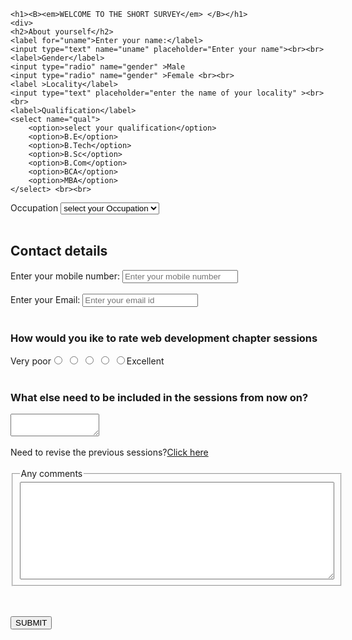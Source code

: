
<!DOCTYPE html>
<html lang="en">
<head>
    <meta charset="UTF-8">
    <meta http-equiv="X-UA-Compatible" content="IE=edge">
    <meta name="viewport" content="width=device-width, initial-scale=1.0">
    <title>Document</title>
</head>
<body>

    <h1><B><em>WELCOME TO THE SHORT SURVEY</em> </B></h1>
    <div>
    <h2>About yourself</h2>
    <label for="uname">Enter your name:</label>
    <input type="text" name="uname" placeholder="Enter your name"><br><br>
    <label>Gender</label>
    <input type="radio" name="gender" >Male
    <input type="radio" name="gender" >Female <br><br>
    <label >Locality</label>
    <input type="text" placeholder="enter the name of your locality" ><br><br>
    <label>Qualification</label>
    <select name="qual">
        <option>select your qualification</option>
        <option>B.E</option>
        <option>B.Tech</option>
        <option>B.Sc</option>
        <option>B.Com</option>
        <option>BCA</option>
        <option>MBA</option>
    </select> <br><br>
   <label>Occupation</label>
   <select name="occupation">
    <option>select your Occupation</option>
    <option>Student</option>
    <option>Faculty</option>
    <option>Other</option>
</select> <br><br>
    </div>
    <div>
        <h2>Contact details</h2>
   <label for="number">Enter your mobile number:</label>
    <input type="number" name="number" placeholder="Enter your mobile number" ><br><br>
    <label for="email">Enter your Email:</label>
    <input type="email" name="mail" placeholder="Enter your email id"><br><br>
</div>
<h3>How would you ike to rate web development chapter sessions</h3>
Very poor<input type="radio" name="rate"> 
<input type="radio" name="rate"> 
<input type="radio" name="rate"> 
<input type="radio" name="rate">
<input type="radio" name="rate">Excellent <br><br>
<h3>What else need to be included in the sessions from now on?</h3>
<textarea name="questions" cols="15" rows="2"></textarea><br><br>
Need to revise the previous sessions?<a href="http://surl.li/afpyh">Click here </a><br><br>
<fieldset>
  <legend>Any comments</legend>  
<textarea name="comments" id="" cols="60" rows="10"></textarea>
</fieldset><br><br>

<button>SUBMIT</button>
</body>
</html>
